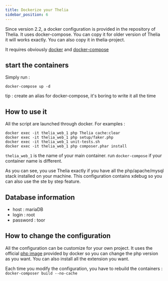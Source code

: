 ```yaml
---
title: Dockerize your Thelia
sidebar_position: 6
---
```


Since version 2.2, a docker configuration is provided in the repository of Thelia. It uses docker-compose. You can copy it for older version of Thelia it will works exactly.
You can also copy it in thelia-project.

It requires obviously [docker](https://docker.com/) and [docker-compose](http://docs.docker.com/compose/)

## start the containers

Simply run : 

```
docker-compose up -d
```

tip : create an alias for docker-compose, it's boring to write it all the time

## How to use it

All the script are launched through docker. For examples : 

```
docker exec -it thelia_web_1 php Thelia cache:clear
docker exec -it thelia_web_1 php setup/faker.php
docker exec -it thelia_web_1 unit-tests.sh
docker exec -it thelia_web_1 php composer.phar install
```

```thelia_web_1``` is the name of your main container. run ```docker-compose``` if your container name is different.

As you can see, you use Thelia exactly if you have all the php/apache/mysql stack installed on your machine. This configuration contains xdebug so you can also use the ste by step feature.

## Database information

* host : mariaDB
* login : root
* password : toor


## How to change the configuration

All the configuration can be customize for your own project. It uses the official [php image](https://hub.docker.com/_/php/) provided by docker so you can change the php version as you want.
You can also install all the extension you want.

Each time you modify the configuration, you have to rebuild the containers : ```docker-composer build --no-cache```